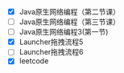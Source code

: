 - [x] Java原生网络编程（第二节课）
- [ ] Java原生网络编程（第三节课）
- [ ] Java原生网络编程3(第一节)
- [x] Launcher拖拽流程5
- [ ] Launcher拖拽流程6
- [x] leetcode